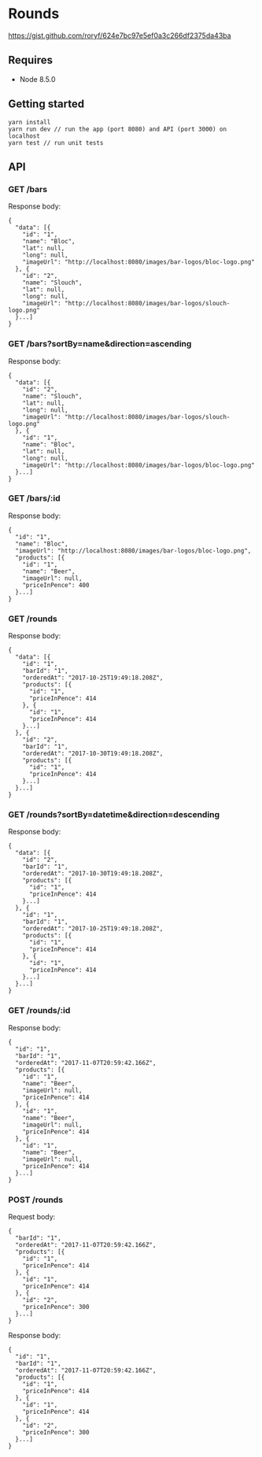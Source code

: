 # Rounds

https://gist.github.com/roryf/624e7bc97e5ef0a3c266df2375da43ba


## Requires

- Node 8.5.0


## Getting started

```
yarn install
yarn run dev // run the app (port 8080) and API (port 3000) on localhost
yarn test // run unit tests
```


## API

### GET /bars

Response body:

```
{
  "data": [{
    "id": "1",
    "name": "Bloc",
    "lat": null,
    "long": null,
    "imageUrl": "http://localhost:8080/images/bar-logos/bloc-logo.png"
  }, {
    "id": "2",
    "name": "Slouch",
    "lat": null,
    "long": null,
    "imageUrl": "http://localhost:8080/images/bar-logos/slouch-logo.png"
  }...]
}
```


### GET /bars?sortBy=name&direction=ascending

Response body:

```
{
  "data": [{
    "id": "2",
    "name": "Slouch",
    "lat": null,
    "long": null,
    "imageUrl": "http://localhost:8080/images/bar-logos/slouch-logo.png"
  }, {
    "id": "1",
    "name": "Bloc",
    "lat": null,
    "long": null,
    "imageUrl": "http://localhost:8080/images/bar-logos/bloc-logo.png"
  }...]
}
```


### GET /bars/:id

Response body:

```
{
  "id": "1",
  "name": "Bloc",
  "imageUrl": "http://localhost:8080/images/bar-logos/bloc-logo.png",
  "products": [{
    "id": "1",
    "name": "Beer",
    "imageUrl": null,
    "priceInPence": 400
  }...]
}
```


### GET /rounds

Response body:

```
{
  "data": [{
    "id": "1",
    "barId": "1",
    "orderedAt": "2017-10-25T19:49:18.208Z",
    "products": [{
      "id": "1",
      "priceInPence": 414
    }, {
      "id": "1",
      "priceInPence": 414
    }...]
  }, {
    "id": "2",
    "barId": "1",
    "orderedAt": "2017-10-30T19:49:18.208Z",
    "products": [{
      "id": "1",
      "priceInPence": 414
    }...]
  }...]
}
```


### GET /rounds?sortBy=datetime&direction=descending

Response body:

```
{
  "data": [{
    "id": "2",
    "barId": "1",
    "orderedAt": "2017-10-30T19:49:18.208Z",
    "products": [{
      "id": "1",
      "priceInPence": 414
    }...]
  }, {
    "id": "1",
    "barId": "1",
    "orderedAt": "2017-10-25T19:49:18.208Z",
    "products": [{
      "id": "1",
      "priceInPence": 414
    }, {
      "id": "1",
      "priceInPence": 414
    }...]
  }...]
}
```


### GET /rounds/:id

Response body:

```
{
  "id": "1",
  "barId": "1",
  "orderedAt": "2017-11-07T20:59:42.166Z",
  "products": [{
    "id": "1",
    "name": "Beer",
    "imageUrl": null,
    "priceInPence": 414
  }, {
    "id": "1",
    "name": "Beer",
    "imageUrl": null,
    "priceInPence": 414
  }, {
    "id": "1",
    "name": "Beer",
    "imageUrl": null,
    "priceInPence": 414
  }...]
}
```


### POST /rounds

Request body:

```
{
  "barId": "1",
  "orderedAt": "2017-11-07T20:59:42.166Z",
  "products": [{
    "id": "1",
    "priceInPence": 414
  }, {
    "id": "1",
    "priceInPence": 414
  }, {
    "id": "2",
    "priceInPence": 300
  }...]
}
```

Response body:

```
{
  "id": "1",
  "barId": "1",
  "orderedAt": "2017-11-07T20:59:42.166Z",
  "products": [{
    "id": "1",
    "priceInPence": 414
  }, {
    "id": "1",
    "priceInPence": 414
  }, {
    "id": "2",
    "priceInPence": 300
  }...]
}
```